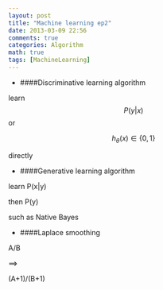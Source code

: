 ```yaml
---
layout: post
title: "Machine learning ep2"
date: 2013-03-09 22:56
comments: true
categories: Algorithm
math: true
tags: [MachineLearning]
---
```



* ####Discriminative learning algorithm

learn 
$$
P(y|x)
$$
or

$$ 
h_{\theta}(x) \in \left \{ 0,1 \right \}
$$

directly

<!-- more -->

* ####Generative learning algorithm

learn
P(x|y)

then
P(y)

such as Native Bayes

* ####Laplace smoothing

A/B

==>

(A+1)/(B+1)





